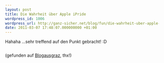 ```yaml
---
layout: post
title: Die Wahrheit über Apple iPride
wordpress_id: 1006
wordpress_url: http://ganz-sicher.net/blog/fun/die-wahrheit-uber-apple-ipride/
date: 2011-03-07 17:48:07.000000000 +01:00
---
```

Hahaha ...sehr treffend auf den Punkt gebracht! :D

<img class="borderimg centered" src="/wp-content/uploads/apple_iPride.png" alt="" />

(gefunden auf <a href="http://blogausgraz.wordpress.com/2011/03/04/ohne-worte-apple-ipride-2/">Blogausgraz</a>, thx!)
